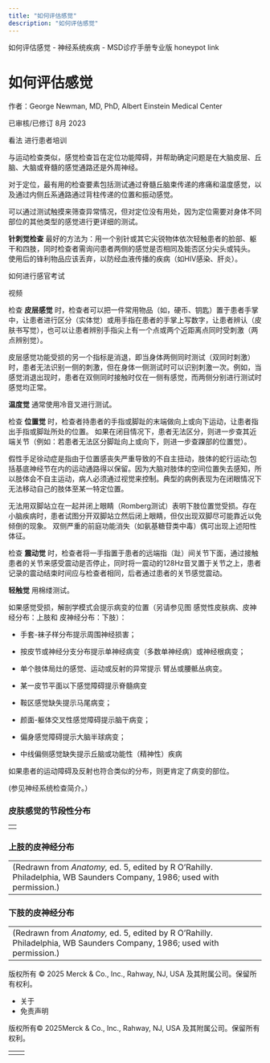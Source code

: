 ```yaml
---
title: "如何评估感觉"
description: "如何评估感觉"
---
```


﻿如何评估感觉 \- 神经系统疾病 \- MSD诊疗手册专业版 honeypot link

# 如何评估感觉

作者：George Newman, MD, PhD, Albert Einstein Medical Center

已审核/已修订 8月 2023

看法 进行患者培训

与运动检查类似，感觉检查旨在定位功能障碍，并帮助确定问题是在大脑皮层、丘脑、大脑或脊髓的感觉通路还是外周神经。

对于定位，最有用的检查要素包括测试通过脊髓丘脑束传递的疼痛和温度感觉，以及通过内侧丘系通路通过背柱传递的位置和振动感觉。

可以通过测试触摸来筛查异常情况，但对定位没有用处，因为定位需要对身体不同部位的其他类型的感觉进行更详细的测试。

**针刺觉检查** 最好的方法为：用一个别针或其它尖锐物体依次轻触患者的脸部、躯干和四肢，同时检查者需询问患者两侧的感觉是否相同及能否区分尖头或钝头。 使用后的锋利物品应该丢弃，以防经血液传播的疾病（如HIV感染、肝炎）。

如何进行感官考试



视频

检查 **皮层感觉** 时，检查者可以把一件常用物品（如，硬币、钥匙）置于患者手掌中，让患者进行区分（实体觉）或用手指在患者的手掌上写数字，让患者辨认（皮肤书写觉），也可以让患者辨别手指尖上有一个点或两个近距离点同时受刺激（两点辨别觉）。

皮层感觉功能受损的另一个指标是消退，即当身体两侧同时测试（双同时刺激）时，患者无法识别一侧的刺激，但在身体一侧测试时可以识别刺激一次。例如，当感觉消退出现时，患者在双侧同时接触时仅在一侧有感觉，而两侧分别进行测试时感觉均正常。

**温度觉** 通常使用冷音叉进行测试。

检查 **位置觉** 时，检查者持患者的手指或脚趾的末端做向上或向下运动，让患者指出手指或脚趾所处的位置。 如果在闭目情况下，患者无法区分，则进一步查其近端关节（例如：若患者无法区分脚趾向上或向下，则进一步查踝部的位置觉）。

假性手足徐动症是指由于位置感丧失严重导致的不自主扭动，肢体的蛇行运动;包括基底神经节在内的运动通路得以保留。因为大脑对肢体的空间位置失去感知，所以肢体会不自主运动，病人必须通过视觉来控制。典型的病例表现为在闭眼情况下无法移动自己的肢体至某一特定位置。

无法用双脚站立在一起并闭上眼睛（Romberg测试）表明下肢位置觉受损。存在小脑疾病时，患者试图分开双脚站立然后闭上眼睛，但仅出现双脚尽可能靠近以免倾倒的现象。 双侧严重的前庭功能消失（如氨基糖苷类中毒）偶可出现上述阳性体征。

检查 **震动觉** 时，检查者将一手指置于患者的远端指（趾）间关节下面，通过接触患者的关节来感受震动是否停止，同时将一震动的128Hz音叉置于关节之上，患者记录的震动结束时间应与检查者相同，后者通过患者的关节感觉震动。

**轻触觉** 用棉缕测试。

如果感觉受损，解剖学模式会提示病变的位置（另请参见图 感觉性皮肤病、皮神经分布：上肢和 皮神经分布：下肢）：

- 手套-袜子样分布提示周围神经损害；

- 按皮节或神经分支分布提示单神经病变（多数单神经病）或神经根病变；

- 单个肢体局灶的感觉、运动或反射的异常提示 臂丛或腰骶丛病变。

- 某一皮节平面以下感觉障碍提示脊髓病变

- 鞍区感觉缺失提示马尾病变；

- 颜面-躯体交叉性感觉障碍提示脑干病变；

- 偏身感觉障碍提示大脑半球病变；

- 中线偏侧感觉缺失提示丘脑或功能性（精神性）疾病


如果患者的运动障碍及反射也符合类似的分布，则更肯定了病变的部位。

(参见神经系统检查简介。）

### 皮肤感觉的节段性分布

|     |
| --- |
|  |

### 上肢的皮神经分布

|     |
| --- |
| (Redrawn from _Anatomy,_ ed. 5, edited by R O’Rahilly. Philadelphia, WB Saunders Company, 1986; used with permission.)<br> |

### 下肢的皮神经分布

|     |
| --- |
| (Redrawn from _Anatomy,_ ed. 5, edited by R O’Rahilly. Philadelphia, WB Saunders Company, 1986; used with permission.)<br> |



版权所有 © 2025
Merck & Co., Inc., Rahway, NJ, USA 及其附属公司。保留所有权利。

- 关于
- 免责声明

版权所有© 2025Merck & Co., Inc., Rahway, NJ, USA 及其附属公司。保留所有权利。

|     |     |
| --- | --- |
|  |  |